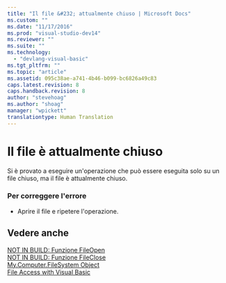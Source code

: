 ```yaml
---
title: "Il file &#232; attualmente chiuso | Microsoft Docs"
ms.custom: ""
ms.date: "11/17/2016"
ms.prod: "visual-studio-dev14"
ms.reviewer: ""
ms.suite: ""
ms.technology: 
  - "devlang-visual-basic"
ms.tgt_pltfrm: ""
ms.topic: "article"
ms.assetid: 095c38ae-a741-4b46-b099-bc6826a49c83
caps.latest.revision: 8
caps.handback.revision: 8
author: "stevehoag"
ms.author: "shoag"
manager: "wpickett"
translationtype: Human Translation
---
```

# Il file &#232; attualmente chiuso
Si è provato a eseguire un'operazione che può essere eseguita solo su un file chiuso, ma il file è attualmente chiuso.  
  
### Per correggere l'errore  
  
-   Aprire il file e ripetere l'operazione.  
  
## Vedere anche  
 [NOT IN BUILD: Funzione FileOpen](http://msdn.microsoft.com/it-it/0f07e1df-d4ea-44a9-a21c-76aa2e242f81)   
 [NOT IN BUILD: Funzione FileClose](http://msdn.microsoft.com/it-it/f307b39f-a996-4ff6-ab13-e0b05ea5ab91)   
 [My.Computer.FileSystem Object](../../visual-basic/language-reference/objects/my-computer-filesystem-object.md)   
 [File Access with Visual Basic](../../visual-basic/developing-apps/programming/drives-directories-files/file-access.md)